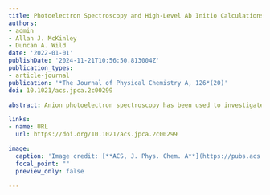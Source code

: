 ```yaml
---
title: Photoelectron Spectroscopy and High-Level Ab Initio Calculations of the Iodide–Methylperoxy Radical Complex
authors:
- admin
- Allan J. McKinley
- Duncan A. Wild
date: '2022-01-01'
publishDate: '2024-11-21T10:56:50.813004Z'
publication_types:
- article-journal
publication: '*The Journal of Physical Chemistry A, 126*(20)'
doi: 10.1021/acs.jpca.2c00299

abstract: Anion photoelectron spectroscopy has been used to investigate the structure and dynamics of CH<sub>3</sub>OOI<sup>–</sup> van der Waals complexes. Peaks within the photoelectron spectrum are attributed to photodetachment to the perturbed *<sup>2</sup>P<sub>3/2</sub>* state of I$\cdots$CH<sub>3</sub>OO (3.46 eV) and the two *<sup>2</sup>P* states of bare iodine. A broad feature at 1.7–2.4 eV is attributed to detachment to the excited singlet states from two O<sub>2</sub><sup>–</sup>$\cdots$CH<sub>3</sub>I complexes. This represents the first anion photoelectron spectroscopy of a halide-bound methylperoxy radical species. Complex structures have been optimized using MP2/aug-cc-pVQZ with single-point energies at W1w theory for ground-state complexes and NEVPT2 for photodetachment to excited O<sub>2</sub>. Interactions are dominated by electrostatics, with the anion species interacting with the methyl pocket of the solvating molecule, suggesting conversion via an S<sub>N</sub>2 mechanism, and excess energy leading to complex dissociation within the timescale of mass spectrometry. The calculated W1w Gibbs energies suggest that while an electron transfer (ET) pathway to conversion is available, it is comparatively unfavored.

links:
- name: URL
  url: https://doi.org/10.1021/acs.jpca.2c00299

image:
  caption: 'Image credit: [**ACS, J. Phys. Chem. A**](https://pubs.acs.org/doi/10.1021/acs.jpca.2c00299)'
  focal_point: ""
  preview_only: false

---
```


